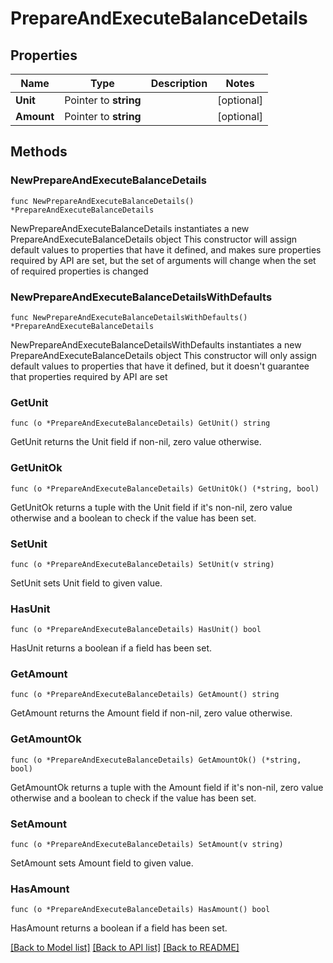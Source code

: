 # PrepareAndExecuteBalanceDetails

## Properties

Name | Type | Description | Notes
------------ | ------------- | ------------- | -------------
**Unit** | Pointer to **string** |  | [optional] 
**Amount** | Pointer to **string** |  | [optional] 

## Methods

### NewPrepareAndExecuteBalanceDetails

`func NewPrepareAndExecuteBalanceDetails() *PrepareAndExecuteBalanceDetails`

NewPrepareAndExecuteBalanceDetails instantiates a new PrepareAndExecuteBalanceDetails object
This constructor will assign default values to properties that have it defined,
and makes sure properties required by API are set, but the set of arguments
will change when the set of required properties is changed

### NewPrepareAndExecuteBalanceDetailsWithDefaults

`func NewPrepareAndExecuteBalanceDetailsWithDefaults() *PrepareAndExecuteBalanceDetails`

NewPrepareAndExecuteBalanceDetailsWithDefaults instantiates a new PrepareAndExecuteBalanceDetails object
This constructor will only assign default values to properties that have it defined,
but it doesn't guarantee that properties required by API are set

### GetUnit

`func (o *PrepareAndExecuteBalanceDetails) GetUnit() string`

GetUnit returns the Unit field if non-nil, zero value otherwise.

### GetUnitOk

`func (o *PrepareAndExecuteBalanceDetails) GetUnitOk() (*string, bool)`

GetUnitOk returns a tuple with the Unit field if it's non-nil, zero value otherwise
and a boolean to check if the value has been set.

### SetUnit

`func (o *PrepareAndExecuteBalanceDetails) SetUnit(v string)`

SetUnit sets Unit field to given value.

### HasUnit

`func (o *PrepareAndExecuteBalanceDetails) HasUnit() bool`

HasUnit returns a boolean if a field has been set.

### GetAmount

`func (o *PrepareAndExecuteBalanceDetails) GetAmount() string`

GetAmount returns the Amount field if non-nil, zero value otherwise.

### GetAmountOk

`func (o *PrepareAndExecuteBalanceDetails) GetAmountOk() (*string, bool)`

GetAmountOk returns a tuple with the Amount field if it's non-nil, zero value otherwise
and a boolean to check if the value has been set.

### SetAmount

`func (o *PrepareAndExecuteBalanceDetails) SetAmount(v string)`

SetAmount sets Amount field to given value.

### HasAmount

`func (o *PrepareAndExecuteBalanceDetails) HasAmount() bool`

HasAmount returns a boolean if a field has been set.


[[Back to Model list]](../README.md#documentation-for-models) [[Back to API list]](../README.md#documentation-for-api-endpoints) [[Back to README]](../README.md)


